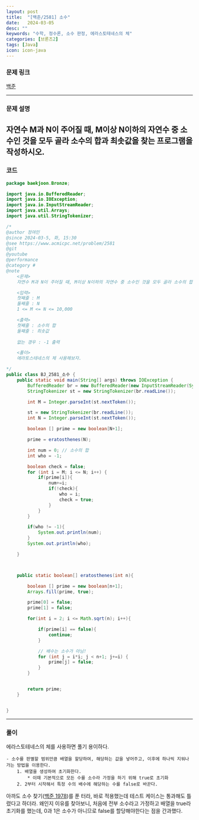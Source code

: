 ```yaml
---
layout: post
title:  "[백준/2581] 소수"
date:   2024-03-05
desc: ""
keywords: "수학, 정수론, 소수 판정, 에라스토테네스의 체"
categories: [브론즈2]
tags: [Java]
icon: icon-java
---
```


### 문제 링크
[백준](https://www.acmicpc.net/problem/2581)

---

### 문제 설명
자연수 M과 N이 주어질 때, M이상 N이하의 자연수 중 소수인 것을 모두 골라 소수의 합과 최솟값을 찾는 프로그램을 작성하시오.
---

### 코드
```JAVA
package baekjoon.Bronze;

import java.io.BufferedReader;
import java.io.IOException;
import java.io.InputStreamReader;
import java.util.Arrays;
import java.util.StringTokenizer;

/*
@author 정여민
@since 2024-03-5, 화, 15:30
@see https://www.acmicpc.net/problem/2581
@git
@youtube
@performance
@category #
@note 
    <문제>
    자연수 M과 N이 주어질 때, M이상 N이하의 자연수 중 소수인 것을 모두 골라 소수의 합과 최솟값을 찾는 프로그램을 작성하시오.

    <입력>
    첫째줄 : M
    둘째줄 : N
    1 <= M <= N <= 10,000

    <출력>
    첫째줄 : 소수의 합
    둘째줄 : 최솟값
    
    없는 경우 : -1 출력

    <풀이>
    에라토스테네스의 체 사용해보자.

*/
public class BJ_2581_소수 {
    public static void main(String[] args) throws IOException {
        BufferedReader br = new BufferedReader(new InputStreamReader(System.in));
        StringTokenizer st = new StringTokenizer(br.readLine());

        int M = Integer.parseInt(st.nextToken());

        st = new StringTokenizer(br.readLine());
        int N = Integer.parseInt(st.nextToken());

        boolean [] prime = new boolean[N+1];

        prime = eratosthenes(N);

        int num = 0; // 소수의 합
        int who = -1;

        boolean check = false;
        for (int i = M; i <= N; i++) {
            if(prime[i]){
                num+=i;
                if(!check){
                    who = i;
                    check = true;
                }
            }
        }

        if(who != -1){
            System.out.println(num);
        }
        System.out.println(who);

    }



    public static boolean[] eratosthenes(int n){

        boolean [] prime = new boolean[n+1];
        Arrays.fill(prime, true);

        prime[0] = false;
        prime[1] = false;

        for(int i = 2; i <= Math.sqrt(n); i++){

            if(prime[i] == false){
                continue;
            }

            // 배수는 소수가 아님!
            for (int j = i*i; j < n+1; j+=i) {
                prime[j] = false;
            }
        }


        return prime;
    }


}

```

---
### 풀이
에라스토테네스의 체를 사용하면 풀기 용이하다.
```
- 소수를 판별할 범위만큼 배열을 할당하여, 해당하는 값을 넣어주고, 이후에 하나씩 지워나가는 방법을 이용한다.
    1. 배열을 생성하여 초기화한다.
        * 이때 기본적으로 모든 수를 소수라 가정을 하기 위해 true로 초기화
    2. 2부터 시작해서 특정 수의 배수에 해당하는 수를 false로 바꾼다.
```

아까도 소수 찾기([백준 1978](https://www.acmicpc.net/problem/1978))를 푼 터라, 바로 적용했는데 테스트 케이스는 통과해도 틀렸다고 하더라. 
왜인지 이유를 찾아보니, 처음에 전부 소수라고 가정하고 배열을 true라 초기화를 했는데,
0과 1은 소수가 아니므로 false를 할당해야한다는 점을 간과했다.